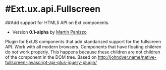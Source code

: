 #Ext.ux.api.Fullscreen
=====================

##Add support for HTML5 API on Ext components.

* Version **0.1-alpha** by [Martín Panizzo](/Martin17)

Plugin for ExtJS components that add standarized support for the fullscreen API. 
Work with all modern browsers.
Components that have floating children do not work properly. 
This happens because these children are not children of the component in the DOM tree.
Based on http://johndyer.name/native-fullscreen-javascript-api-plus-jquery-plugin/
